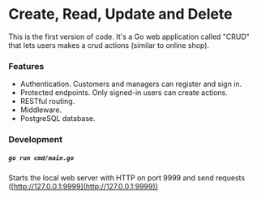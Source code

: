 # Create, Read, Update and Delete

This is the first version of code. It's a Go web application called "CRUD" that lets users makes a crud actions (similar to online shop).

### Features

- Authentication. Customers and managers can register and sign in.
- Protected endpoints. Only signed-in users can create actions.
- RESTful routing.
- Middleware.
- PostgreSQL database.

### Development

##### `go run cmd/main.go`

Starts the local web server with HTTP on port 9999 and send requests ([http://127.0.0.1:9999](http://127.0.0.1:9999))
